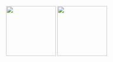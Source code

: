 <div>
  <img height="135px" src="https://github-readme-stats.vercel.app/api?username=jukkapajarinen&theme=transparent&show_icons=true&hide_title=true&hide_border=true&&include_all_commits=true&count_private=true&line_height=21">
  <img height="135px" src="https://github-readme-stats.vercel.app/api/top-langs/?username=jukkapajarinen&theme=transparent&&hide_title=true&hide_border=true&layout=compact&langs_count=8">
</div>